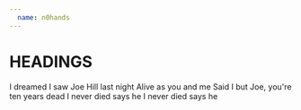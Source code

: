 ```yaml
---
  name: n0hands
---
```


# HEADINGS

I dreamed I saw Joe Hill last night
Alive as you and me
Said I but Joe, you're ten years dead
I never died says he
I never died says he

